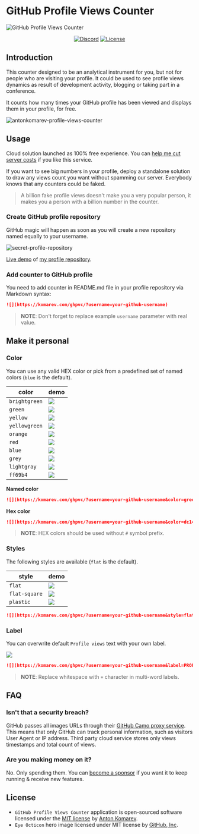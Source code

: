 # GitHub Profile Views Counter

![GitHub Profile Views Counter](https://user-images.githubusercontent.com/1849174/87816378-dfce8480-c86f-11ea-9ac0-2f7907e1d9d4.png)

<p align="center">
<a href="https://discord.gg/geJF43E"><img src="https://img.shields.io/static/v1?logo=discord&label=&message=Discord&color=36393f&style=flat-square" alt="Discord"></a>
<a href="https://github.com/antonkomarev/github-profile-views-counter/blob/master/LICENSE"><img src="https://img.shields.io/github/license/antonkomarev/github-profile-views-counter.svg?style=flat-square" alt="License"></a>
</p>

## Introduction

This counter designed to be an analytical instrument for you, but not for people who are visiting your profile.
It could be used to see profile views dynamics as result of development activity, blogging or taking part in a conference.

It counts how many times your GitHub profile has been viewed and displays them in your profile, for free.

![antonkomarev-profile-views-counter](https://user-images.githubusercontent.com/1849174/88077155-9ccc2400-cb83-11ea-8d9c-d18a8b1dc297.png)

## Usage

Cloud solution launched as 100% free experience. You can [help me cut server costs] if you like this service.

If you want to see big numbers in your profile, deploy a standalone solution to draw any views count you want
without spamming our server. Everybody knows that any counters could be faked.

> A billion fake profile views doesn't make you a very popular person, it makes you a person with a billion number in the counter.

### Create GitHub profile repository

GitHub magic will happen as soon as you will create a new repository named equally to your username.

![secret-profile-repository](https://user-images.githubusercontent.com/1849174/87852702-f24acb80-c90c-11ea-8247-90ae7de0954d.png)

[Live demo] of [my profile repository].

### Add counter to GitHub profile

You need to add counter in README.md file in your profile repository via Markdown syntax:

```markdown
![](https://komarev.com/ghpvc/?username=your-github-username)
```

> **NOTE**: Don't forget to replace example `username` parameter with real value.

## Make it personal

### Color

You can use any valid HEX color or pick from a predefined set of named colors (`blue` is the default).

| color | demo |
| ----- | ---- |
| `brightgreen` | ![](https://img.shields.io/static/v1?label=Profile+views&message=1234567890&color=44cc11) |
| `green` | ![](https://img.shields.io/static/v1?label=Profile+views&message=1234567890&color=97ca00) |
| `yellow` | ![](https://img.shields.io/static/v1?label=Profile+views&message=1234567890&color=dfb317) |
| `yellowgreen` | ![](https://img.shields.io/static/v1?label=Profile+views&message=1234567890&color=a4a61d) |
| `orange` | ![](https://img.shields.io/static/v1?label=Profile+views&message=1234567890&color=fe7d37) |
| `red` | ![](https://img.shields.io/static/v1?label=Profile+views&message=1234567890&color=e05d44) |
| `blue` | ![](https://img.shields.io/static/v1?label=Profile+views&message=1234567890&color=007ec6) |
| `grey` | ![](https://img.shields.io/static/v1?label=Profile+views&message=1234567890&color=555555) |
| `lightgray` | ![](https://img.shields.io/static/v1?label=Profile+views&message=1234567890&color=9f9f9f) |
| `ff69b4` | ![](https://img.shields.io/static/v1?label=Profile+views&message=1234567890&color=ff69b4) |

**Named color**

```markdown
![](https://komarev.com/ghpvc/?username=your-github-username&color=green)
```

**Hex color**

```markdown
![](https://komarev.com/ghpvc/?username=your-github-username&color=dc143c)
```

> **NOTE**: HEX colors should be used without `#` symbol prefix.

### Styles

The following styles are available (`flat` is the default).

| style | demo |
| ----- | ---- |
| `flat` | ![](https://img.shields.io/static/v1?label=Profile+views&message=1234567890&color=007ec6&style=flat) |
| `flat-square` | ![](https://img.shields.io/static/v1?label=Profile+views&message=1234567890&color=007ec6&style=flat-square) |
| `plastic` | ![](https://img.shields.io/static/v1?label=Profile+views&message=1234567890&color=007ec6&style=plastic) |

```markdown
![](https://komarev.com/ghpvc/?username=your-github-username&style=flat-square)
```

### Label

You can overwrite default `Profile views` text with your own label.

![](https://img.shields.io/static/v1?label=PROFILE+VIEWS&message=1234567890&color=007ec6)

```markdown
![](https://komarev.com/ghpvc/?username=your-github-username&label=PROFILE+VIEWS)
```

> **NOTE**: Replace whitespace with `+` character in multi-word labels.

## FAQ

### Isn't that a security breach? 

GitHub passes all images URLs through their [GitHub Camo proxy service](https://github.blog/2010-11-13-sidejack-prevention-phase-3-ssl-proxied-assets/).
This means that only GitHub can track personal information, such as visitors User Agent or IP address.
Third party cloud service stores only views timestamps and total count of views.

### Are you making money on it?

No. Only spending them. You can [become a sponsor] if you want it to keep running & receive new features.

## License

- `GitHub Profile Views Counter` application is open-sourced software licensed under the [MIT license](LICENSE) by [Anton Komarev].
- `Eye Octicon` hero image licensed under MIT license by [GitHub, Inc].

[Anton Komarev]: https://komarev.com
[GitHub, Inc]: https://github.com
[Live demo]: https://github.com/antonkomarev
[my profile repository]: https://github.com/antonkomarev/antonkomarev
[help me cut server costs]: https://paypal.me/antonkomarev
[become a sponsor]: https://paypal.me/antonkomarev
